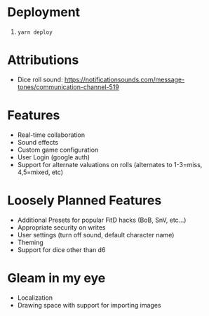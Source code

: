 # Deployment

1. `yarn deploy`

# Attributions

- Dice roll sound: https://notificationsounds.com/message-tones/communication-channel-519

# Features

- Real-time collaboration
- Sound effects
- Custom game configuration
- User Login (google auth)
- Support for alternate valuations on rolls (alternates to 1-3=miss, 4,5=mixed, etc)

# Loosely Planned Features

- Additional Presets for popular FitD hacks (BoB, SnV, etc...)
- Appropriate security on writes
- User settings (turn off sound, default character name)
- Theming
- Support for dice other than d6

# Gleam in my eye

- Localization
- Drawing space with support for importing images
